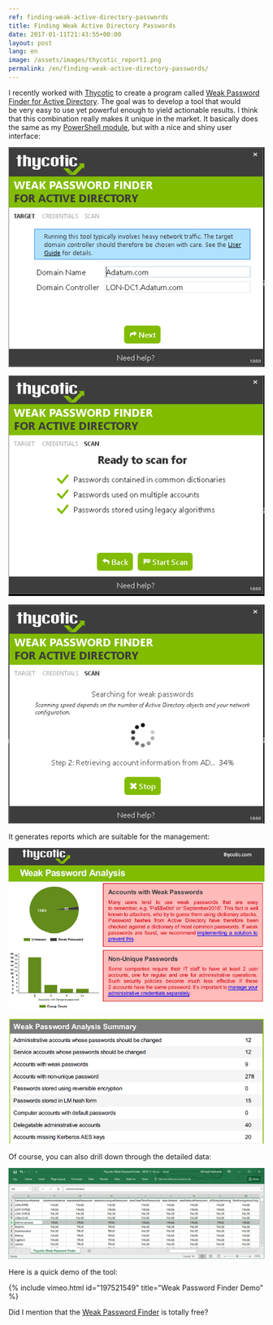 ```yaml
---
ref: finding-weak-active-directory-passwords
title: Finding Weak Active Directory Passwords
date: 2017-01-11T21:43:55+00:00
layout: post
lang: en
image: /assets/images/thycotic_report1.png
permalink: /en/finding-weak-active-directory-passwords/
---
```


I recently worked with&nbsp;[Thycotic](https://thycotic.com/) to&nbsp;create a&nbsp;program called [Weak Password Finder for&nbsp;Active Directory](https://thycotic.com/solutions/free-it-tools/weak-password-finder/weak-password-finder-nvlss/). The&nbsp;goal was to&nbsp;develop a&nbsp;tool that&nbsp;would be&nbsp;very easy to&nbsp;use yet&nbsp;powerful enough to&nbsp;yield actionable results. I&nbsp;think that&nbsp;this&nbsp;combination really makes it&nbsp;unique in&nbsp;the&nbsp;market. It&nbsp;basically does the&nbsp;same as&nbsp;my [PowerShell module](/en/auditing-active-directory-password-quality/), but&nbsp;with&nbsp;a&nbsp;nice and&nbsp;shiny user interface:

![Screenshot 1](../../assets/images/scanner_screen01.png)

<!--more-->

![Screenshot 2](../../assets/images/scanner_screen03.png)

![Screenshot 3](../../assets/images/scanner_screen04.png)

It generates reports which&nbsp;are&nbsp;suitable for&nbsp;the&nbsp;management:

![Report 1](../../assets/images/thycotic_report1.png)

![Report 2](../../assets/images/thycotic_report2.png)

Of course, you can also drill down through the&nbsp;detailed data:

![CSV Report](../../assets/images/thycotic_spreadsheet.png)

Here is&nbsp;a&nbsp;quick demo of&nbsp;the&nbsp;tool:

{% include vimeo.html id="197521549" title="Weak Password Finder Demo" %}

Did I&nbsp;mention that&nbsp;the&nbsp;[Weak Password Finder](https://thycotic.com/solutions/free-it-tools/weak-password-finder/weak-password-finder-nvlss/) is&nbsp;totally free?
